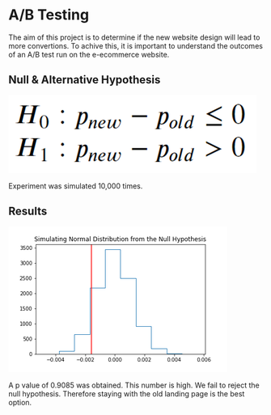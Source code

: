 # A/B Testing

The aim of this project is to determine if the new website design will lead to more convertions. To achive this, it is important to understand the outcomes of an A/B test run on the e-ecommerce website.

## Null & Alternative Hypothesis

<img src="AB Split Testing Project/hypo.png">

Experiment was simulated 10,000 times.

## Results

<img src="AB Split Testing Project/null_dist.png">

A p value of 0.9085 was obtained. This number is high. We fail to reject the null hypothesis. Therefore staying with the old landing page is the best option.

